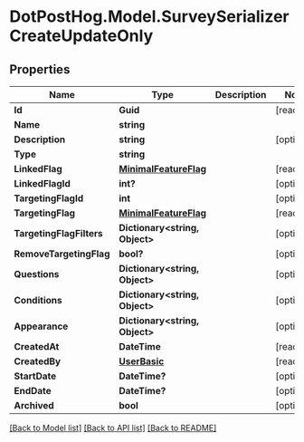 # DotPostHog.Model.SurveySerializerCreateUpdateOnly

## Properties

Name | Type | Description | Notes
------------ | ------------- | ------------- | -------------
**Id** | **Guid** |  | [readonly] 
**Name** | **string** |  | 
**Description** | **string** |  | [optional] 
**Type** | **string** |  | 
**LinkedFlag** | [**MinimalFeatureFlag**](MinimalFeatureFlag.md) |  | [readonly] 
**LinkedFlagId** | **int?** |  | [optional] 
**TargetingFlagId** | **int** |  | [optional] 
**TargetingFlag** | [**MinimalFeatureFlag**](MinimalFeatureFlag.md) |  | [readonly] 
**TargetingFlagFilters** | **Dictionary&lt;string, Object&gt;** |  | [optional] 
**RemoveTargetingFlag** | **bool?** |  | [optional] 
**Questions** | **Dictionary&lt;string, Object&gt;** |  | [optional] 
**Conditions** | **Dictionary&lt;string, Object&gt;** |  | [optional] 
**Appearance** | **Dictionary&lt;string, Object&gt;** |  | [optional] 
**CreatedAt** | **DateTime** |  | [readonly] 
**CreatedBy** | [**UserBasic**](UserBasic.md) |  | [readonly] 
**StartDate** | **DateTime?** |  | [optional] 
**EndDate** | **DateTime?** |  | [optional] 
**Archived** | **bool** |  | [optional] 

[[Back to Model list]](../README.md#documentation-for-models) [[Back to API list]](../README.md#documentation-for-api-endpoints) [[Back to README]](../README.md)

